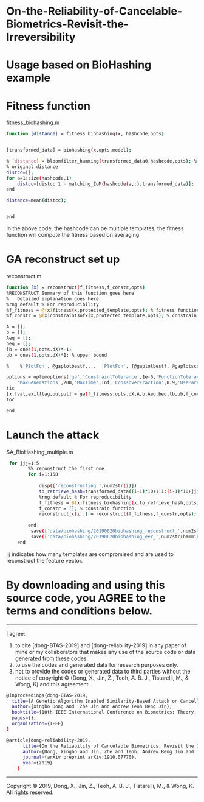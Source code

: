 # On-the-Reliability-of-Cancelable-Biometrics-Revisit-the-Irreversibility

# Usage based on BioHashing example

# Fitness function
fitness_biohashing.m
```bash
function [distance] = fitness_biohashing(x, hashcode,opts)


[transformed_data] = biohashing(x,opts.model);

% [distance] = bloomfilter_hamming(transformed_data0,hashcode,opts); %
% original distance
distcc=[];
for a=1:size(hashcode,1)
    distcc=[distcc 1 - matching_IoM(hashcode(a,:),transformed_data)];
end

distance=mean(distcc);


end
```

In the above code, the hashcode can be multiple templates, the fitness function will compute the fitness based on averaging

# GA reconstruct set up
reconstruct.m

```bash
function [x] = reconstruct(f_fitness,f_constr,opts)
%RECONSTRUCT Summary of this function goes here
%   Detailed explanation goes here
%rng default % For reproducibility
%f_fitness = @(x)fitness(x,protected_template,opts); % fitness function
%f_constr = @(x)constraintsofx(x,protected_template,opts); % constrain function

A = [];
b = [];
Aeq = [];
beq = [];
lb = ones(1,opts.dX)*-1;
ub = ones(1,opts.dX)*1; % upper bound

%    %'PlotFcn', @gaplotbestf,...  'PlotFcn', {@gaplotbestf, @gaplotscores},

options = optimoptions('ga','ConstraintTolerance',1e-6,'FunctionTolerance',1e-10,...
    'MaxGenerations',200,'MaxTime',Inf,'CrossoverFraction',0.9,'UseParallel',true);
tic
[x,fval,exitflag,output] = ga(f_fitness,opts.dX,A,b,Aeq,beq,lb,ub,f_constr,options);
toc

end
```
# Launch the attack
SA_BioHashing_multiple.m

```bash
 for jjj=1:5
        %% reconstruct the first one
        for i=1:158
            
            disp(['reconstructing ',num2str(i)])
            to_retrieve_hash=transformed_data((i-1)*10+1:1:(i-1)*10+jjj,:); % first of the template are used to reconstruct
            %rng default % For reproducibility
            f_fitness = @(x)fitness_biohashing(x,to_retrieve_hash,opts); % fitness function
            f_constr = []; % constrain function
            reconstruct_x(i,:) = reconstruct(f_fitness,f_constr,opts);
            
        end
         save(['data/biohashing/20190620biohashing_reconstruct_',num2str(hamming_dimension),'_',num2str(jjj),'.mat'],'reconstruct_x');
         save(['data/biohashing/20190620biohashing_eer_',num2str(hamming_dimension),'_',num2str(jjj),'.mat'],'EER_HASH');
    end
```
jjj indicates how many templates are compromised and are used to reconstruct the feature vector.

# By downloading and using this source code, you AGREE to the terms and conditions below.

----------------------------------

I agree:

1) to cite [dong-BTAS-2019] and [dong-reliability-2019] in any paper of mine or my collaborators that makes any use of the source code or data generated from these codes.
2) to use the codes and generated data for research purposes only.
3) not to provide the codes or generated data to third parties without the notice of copyright © (Dong, X., Jin, Z., Teoh, A. B. J., Tistarelli, M., & Wong, K) and this agreement.

```bash
@inproceedings{dong-BTAS-2019,
  title={A Genetic Algorithm Enabled Similarity-Based Attack on Cancellable Biometrics},
  author={Xingbo Dong and  Zhe Jin and Andrew Teoh Beng Jin},
  booktitle={10th IEEE International Conference on Biometrics: Theory, Applications and Systems (BTAS)},
  pages={},
  organization={IEEE}
}
```
```bash
@article{dong-reliability-2019,
      title={On the Reliability of Cancelable Biometrics: Revisit the Irreversibility},
      author={Dong, Xingbo and Jin, Zhe and Teoh, Andrew Beng Jin and Tistarelli, Massimo and Wong, KokSheik},
      journal={arXiv preprint arXiv:1910.07770},
      year={2019}
    }
```
----------------------------------

Copyright © 2019, Dong, X., Jin, Z., Teoh, A. B. J., Tistarelli, M., & Wong, K. All rights reserved.



